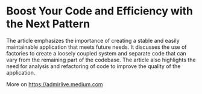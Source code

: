 # Boost Your Code and Efficiency with the Next Pattern

The article emphasizes the importance of creating a stable and easily maintainable application that meets future needs. It discusses the use of factories to create a loosely coupled system and separate code that can vary from the remaining part of the codebase. The article also highlights the need for analysis and refactoring of code to improve the quality of the application.

More on https://admirlive.medium.com
